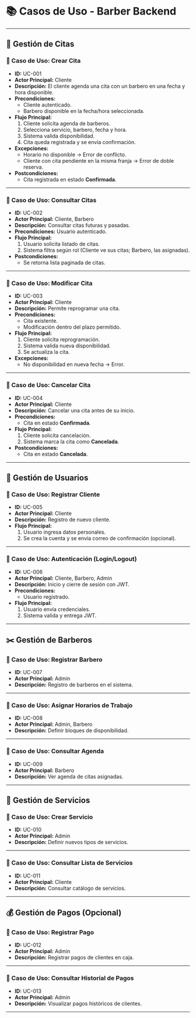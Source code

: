 # 📚 Casos de Uso - Barber Backend

---

## 📅 Gestión de Citas

### 🎯 Caso de Uso: Crear Cita

- **ID:** UC-001  
- **Actor Principal:** Cliente  
- **Descripción:** El cliente agenda una cita con un barbero en una fecha y hora disponible.  
- **Precondiciones:**
  - Cliente autenticado.
  - Barbero disponible en la fecha/hora seleccionada.
- **Flujo Principal:**
  1. Cliente solicita agenda de barberos.
  2. Selecciona servicio, barbero, fecha y hora.
  3. Sistema valida disponibilidad.
  4. Cita queda registrada y se envía confirmación.
- **Excepciones:**
  - Horario no disponible → Error de conflicto.
  - Cliente con cita pendiente en la misma franja → Error de doble reserva.
- **Postcondiciones:**  
  - Cita registrada en estado **Confirmada**.

---

### 🎯 Caso de Uso: Consultar Citas

- **ID:** UC-002  
- **Actor Principal:** Cliente, Barbero  
- **Descripción:** Consultar citas futuras y pasadas.  
- **Precondiciones:** Usuario autenticado.  
- **Flujo Principal:**
  1. Usuario solicita listado de citas.
  2. Sistema filtra según rol (Cliente ve sus citas; Barbero, las asignadas).
- **Postcondiciones:**  
  - Se retorna lista paginada de citas.

---

### 🎯 Caso de Uso: Modificar Cita

- **ID:** UC-003  
- **Actor Principal:** Cliente  
- **Descripción:** Permite reprogramar una cita.  
- **Precondiciones:**
  - Cita existente.
  - Modificación dentro del plazo permitido.
- **Flujo Principal:**
  1. Cliente solicita reprogramación.
  2. Sistema valida nueva disponibilidad.
  3. Se actualiza la cita.
- **Excepciones:**  
  - No disponibilidad en nueva fecha → Error.

---

### 🎯 Caso de Uso: Cancelar Cita

- **ID:** UC-004  
- **Actor Principal:** Cliente  
- **Descripción:** Cancelar una cita antes de su inicio.  
- **Precondiciones:**  
  - Cita en estado **Confirmada**.
- **Flujo Principal:**
  1. Cliente solicita cancelación.
  2. Sistema marca la cita como **Cancelada**.
- **Postcondiciones:**  
  - Cita en estado **Cancelada**.

---

## 👤 Gestión de Usuarios

### 🎯 Caso de Uso: Registrar Cliente

- **ID:** UC-005  
- **Actor Principal:** Cliente  
- **Descripción:** Registro de nuevo cliente.  
- **Flujo Principal:**
  1. Usuario ingresa datos personales.
  2. Se crea la cuenta y se envía correo de confirmación (opcional).

---

### 🎯 Caso de Uso: Autenticación (Login/Logout)

- **ID:** UC-006  
- **Actor Principal:** Cliente, Barbero, Admin  
- **Descripción:** Inicio y cierre de sesión con JWT.  
- **Precondiciones:**  
  - Usuario registrado.
- **Flujo Principal:**
  1. Usuario envía credenciales.
  2. Sistema valida y entrega JWT.

---

## ✂️ Gestión de Barberos

### 🎯 Caso de Uso: Registrar Barbero

- **ID:** UC-007  
- **Actor Principal:** Admin  
- **Descripción:** Registro de barberos en el sistema.  

---

### 🎯 Caso de Uso: Asignar Horarios de Trabajo

- **ID:** UC-008  
- **Actor Principal:** Admin, Barbero  
- **Descripción:** Definir bloques de disponibilidad.  

---

### 🎯 Caso de Uso: Consultar Agenda

- **ID:** UC-009  
- **Actor Principal:** Barbero  
- **Descripción:** Ver agenda de citas asignadas.  

---

## 💇 Gestión de Servicios

### 🎯 Caso de Uso: Crear Servicio

- **ID:** UC-010  
- **Actor Principal:** Admin  
- **Descripción:** Definir nuevos tipos de servicios.  

---

### 🎯 Caso de Uso: Consultar Lista de Servicios

- **ID:** UC-011  
- **Actor Principal:** Cliente  
- **Descripción:** Consultar catálogo de servicios.  

---

## 💰 Gestión de Pagos (Opcional)

### 🎯 Caso de Uso: Registrar Pago

- **ID:** UC-012  
- **Actor Principal:** Admin  
- **Descripción:** Registrar pagos de clientes en caja.  

---

### 🎯 Caso de Uso: Consultar Historial de Pagos
- **ID:** UC-013  
- **Actor Principal:** Admin  
- **Descripción:** Visualizar pagos históricos de clientes.  

---
